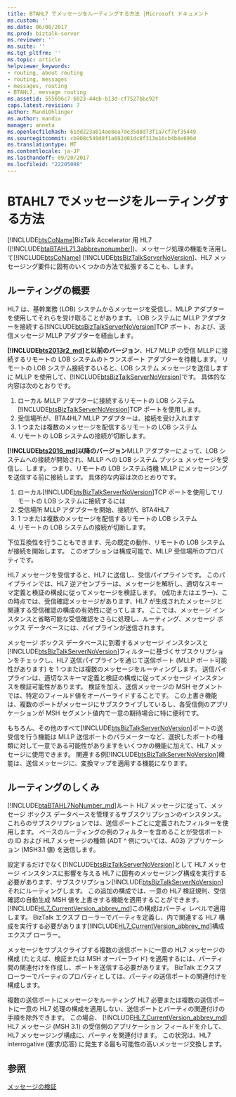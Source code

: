 ```yaml
---
title: BTAHL7 でメッセージをルーティングする方法 |Microsoft ドキュメント
ms.custom: ''
ms.date: 06/08/2017
ms.prod: biztalk-server
ms.reviewer: ''
ms.suite: ''
ms.tgt_pltfrm: ''
ms.topic: article
helpviewer_keywords:
- routing, about routing
- routing, messages
- messages, routing
- BTAHL7, message routing
ms.assetid: 555696c7-6023-44eb-b13d-cf7527bbc92f
caps.latest.revision: 7
author: MandiOhlinger
ms.author: mandia
manager: anneta
ms.openlocfilehash: 61dd223a014ae8ea7de35d8d73f1a7cf7ef35449
ms.sourcegitcommit: cb908c540d8f1a692d01dc8f313e16cb4b4e696d
ms.translationtype: MT
ms.contentlocale: ja-JP
ms.lasthandoff: 09/20/2017
ms.locfileid: "22205098"
---
```

# <a name="how-btahl7-routes-messages"></a>BTAHL7 でメッセージをルーティングする方法
[!INCLUDE[btsCoName](../../includes/btsconame-md.md)]BizTalk Accelerator 用 HL7 ([!INCLUDE[btaBTAHL71.3abbrevnonumber](../../includes/btabtahl71-3abbrevnonumber-md.md)])、メッセージ処理の機能を活用して[!INCLUDE[btsCoName](../../includes/btsconame-md.md)] [!INCLUDE[btsBizTalkServerNoVersion](../../includes/btsbiztalkservernoversion-md.md)]、HL7 メッセージング要件に固有のいくつかの方法で拡張することも、します。  

## <a name="routing-overview"></a>ルーティングの概要

HL7 は、基幹業務 (LOB) システムからメッセージを受信し、MLLP アダプターを使用してそれらを受け取ることがあります。 LOB システムに MLLP アダプターを接続する[!INCLUDE[btsBizTalkServerNoVersion](../../includes/btsbiztalkservernoversion-md.md)]TCP ポート、および、送信メッセージ MLLP アダプターを経由します。

 **[!INCLUDE[bts2013r2_md](../../includes/bts2013r2-md.md)]と以前のバージョン**、HL7 MLLP の受信 MLLP に接続するリモートの LOB システムのトランスポート アダプターを待機します。 リモートの LOB システム接続するいると、LOB システム メッセージを送信しますに MLLP を使用して、[!INCLUDE[btsBizTalkServerNoVersion](../../includes/btsbiztalkservernoversion-md.md)]です。 具体的な内容は次のとおりです。 

1. ローカル MLLP アダプターに接続するリモートの LOB システム[!INCLUDE[btsBizTalkServerNoVersion](../../includes/btsbiztalkservernoversion-md.md)]TCP ポートを使用します。 
2. 受信場所が、BTA4HL7 MLLP アダプターは、接続を受け入れます 
3. 1 つまたは複数のメッセージを配信するリモートの LOB システム 
4. リモートの LOB システムの接続が切断します。

 **[!INCLUDE[bts2016_md](../../includes/bts2016-md.md)]以降のバージョン**MLLP アダプターによって、LOB システムへの接続が開始され、MLLP への LOB システム プッシュ メッセージを受信し、します。 つまり、リモートの LOB システム待機 MLLP にメッセージングを送信する前に接続します。 具体的な内容は次のとおりです。 

1. ローカル[!INCLUDE[btsBizTalkServerNoVersion](../../includes/btsbiztalkservernoversion-md.md)]TCP ポートを使用してリモートの LOB システムに接続するには 
2. 受信場所 MLLP アダプターを開始、接続が、BTA4HL7 
3. 1 つまたは複数のメッセージを配信するリモートの LOB システム 
4. リモートの LOB システムの接続が切断します。 

下位互換性を行うこともできます、元の既定の動作、リモートの LOB システムが接続を開始します。 このオプションは構成可能で、MLLP 受信場所のプロパティです。 
 
HL7 メッセージを受信すると、HL7 に送信し、受信パイプラインです。 このパイプラインでは、HL7 逆アセンブラーは、メッセージを解析し、適切なスキーマ定義と検証の構成に従ってメッセージを検証します。 (成功またはエラー)、この時点では、受信確認メッセージがあります、HL7 が生成されたメッセージと関連する受信確認の構成の有効性に従ってします。 ここでは、メッセージ インスタンスと省略可能な受信確認をさらに処理し、ルーティング、メッセージ ボックス データベースには、パイプラインが送信されます。  
  
 メッセージ ボックス データベースに到着するメッセージ インスタンスと[!INCLUDE[btsBizTalkServerNoVersion](../../includes/btsbiztalkservernoversion-md.md)]フィルターに基づくサブスクリプションをチェックし、HL7 送信パイプラインを通じて送信ポート (MLLP ポート可能性があります) を 1 つまたは複数のメッセージをルーティングします。 送信パイプラインは、適切なスキーマ定義と検証の構成に従ってメッセージ インスタンスを検証可能性があります。 検証を加え、送信メッセージの MSH セグメントでは、特定のフィールド値をオーバーライドすることです。 この上書き機能は、複数のポートがメッセージにサブスクライブしているし、各受信側のアプリケーションが MSH セグメント値内で一意の期待場合に特に便利です。  
  
 もちろん、その他のすべて[!INCLUDE[btsBizTalkServerNoVersion](../../includes/btsbiztalkservernoversion-md.md)]ポートの送受信を行う機能は MLLP 送信ポートのパラメーターなど、選択したポートの種類に対して一意である可能性がありますをいくつかの機能に加えて、HL7 メッセージに使用できます。 関連する例[!INCLUDE[btsBizTalkServerNoVersion](../../includes/btsbiztalkservernoversion-md.md)]機能は、送信メッセージに、変換マップを適用する機能になります。  
  
## <a name="how-routing-works"></a>ルーティングのしくみ

[!INCLUDE[btaBTAHL7NoNumber_md](../../includes/btabtahl7nonumber-md.md)]ルート HL7 メッセージに従って、メッセージ ボックス データベースを管理するサブスクリプションのインスタンス。 これらのサブスクリプションでは、送信ポートごとに定義されたフィルターを使用します。 ベースのルーティングの例のフィルターを含めることが受信ポートの ID および HL7 メッセージの種類 (ADT ^ 例については、A03) アプリケーション (MSH3.1 値) を送信します。  
  
 設定するだけでなく[!INCLUDE[btsBizTalkServerNoVersion](../../includes/btsbiztalkservernoversion-md.md)]として HL7 メッセージ インスタンスに影響を与える HL7 に固有のメッセージング構成を実行する必要があります、サブスクリプション[!INCLUDE[btsBizTalkServerNoVersion](../../includes/btsbiztalkservernoversion-md.md)]それにルーティングします。 この追加の構成では、一意の HL7 検証規則、受信確認の自動生成 MSH 値を上書きする機能を適用することができます。 [!INCLUDE[HL7_CurrentVersion_abbrev_md](../../includes/hl7-currentversion-abbrev-md.md)]この構成はパーティ レベルで適用します。 BizTalk エクスプ ローラーでパーティを定義し、内で関連する HL7 構成を実行する必要があります[!INCLUDE[HL7_CurrentVersion_abbrev_md](../../includes/hl7-currentversion-abbrev-md.md)]構成エクスプ ローラー。  
  
 メッセージをサブスクライブする複数の送信ポートに一意の HL7 メッセージの構成 (たとえば、検証または MSH オーバーライド) を適用するには、パーティ間の関連付けを作成し、ポートを送信する必要があります。 BizTalk エクスプ ローラーでパーティのプロパティとしては、パーティの送信ポートの関連付けを構成します。  
  
 複数の送信ポートにメッセージをルーティング HL7 必要または複数の送信ポートに一意の HL7 処理の構成を適用しない、送信ポートとパーティの関連付けの手順を除外できます。 この場合、 [!INCLUDE[HL7_CurrentVersion_abbrev_md](../../includes/hl7-currentversion-abbrev-md.md)] HL7 メッセージ (MSH 3.1) の受信側のアプリケーション フィールドを介して、HL7 メッセージング構成に、パーティを関連付けます。 この状況は、HL7 interrogative (要求/応答) に発生する最も可能性の高いメッセージ交換します。  
  
## <a name="see-also"></a>参照  
 [メッセージの検証](../../adapters-and-accelerators/accelerator-hl7/message-validation.md)